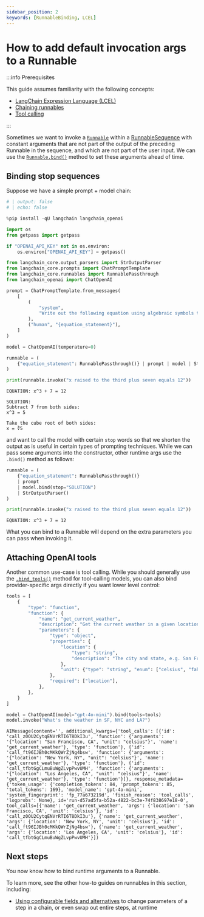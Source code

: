 ```yaml
---
sidebar_position: 2
keywords: [RunnableBinding, LCEL]
---
```

# How to add default invocation args to a Runnable

:::info Prerequisites

This guide assumes familiarity with the following concepts:
- [LangChain Expression Language (LCEL)](/docs/concepts/lcel)
- [Chaining runnables](/docs/how_to/sequence/)
- [Tool calling](/docs/how_to/tool_calling)

:::

Sometimes we want to invoke a [`Runnable`](https://python.langchain.com/api_reference/core/runnables/langchain_core.runnables.base.Runnable.html) within a [RunnableSequence](https://python.langchain.com/api_reference/core/runnables/langchain_core.runnables.base.RunnableSequence.html) with constant arguments that are not part of the output of the preceding Runnable in the sequence, and which are not part of the user input. We can use the [`Runnable.bind()`](https://python.langchain.com/api_reference/langchain_core/runnables/langchain_core.runnables.base.Runnable.html#langchain_core.runnables.base.Runnable.bind) method to set these arguments ahead of time.

## Binding stop sequences

Suppose we have a simple prompt + model chain:


```python
# | output: false
# | echo: false

%pip install -qU langchain langchain_openai

import os
from getpass import getpass

if "OPENAI_API_KEY" not in os.environ:
    os.environ["OPENAI_API_KEY"] = getpass()
```


```python
from langchain_core.output_parsers import StrOutputParser
from langchain_core.prompts import ChatPromptTemplate
from langchain_core.runnables import RunnablePassthrough
from langchain_openai import ChatOpenAI

prompt = ChatPromptTemplate.from_messages(
    [
        (
            "system",
            "Write out the following equation using algebraic symbols then solve it. Use the format\n\nEQUATION:...\nSOLUTION:...\n\n",
        ),
        ("human", "{equation_statement}"),
    ]
)

model = ChatOpenAI(temperature=0)

runnable = (
    {"equation_statement": RunnablePassthrough()} | prompt | model | StrOutputParser()
)

print(runnable.invoke("x raised to the third plus seven equals 12"))
```

    EQUATION: x^3 + 7 = 12
    
    SOLUTION: 
    Subtract 7 from both sides:
    x^3 = 5
    
    Take the cube root of both sides:
    x = ∛5
    

and want to call the model with certain `stop` words so that we shorten the output as is useful in certain types of prompting techniques. While we can pass some arguments into the constructor, other runtime args use the `.bind()` method as follows:


```python
runnable = (
    {"equation_statement": RunnablePassthrough()}
    | prompt
    | model.bind(stop="SOLUTION")
    | StrOutputParser()
)

print(runnable.invoke("x raised to the third plus seven equals 12"))
```

    EQUATION: x^3 + 7 = 12
    
    
    

What you can bind to a Runnable will depend on the extra parameters you can pass when invoking it.

## Attaching OpenAI tools

Another common use-case is tool calling. While you should generally use the [`.bind_tools()`](/docs/how_to/tool_calling) method for tool-calling models, you can also bind provider-specific args directly if you want lower level control:


```python
tools = [
    {
        "type": "function",
        "function": {
            "name": "get_current_weather",
            "description": "Get the current weather in a given location",
            "parameters": {
                "type": "object",
                "properties": {
                    "location": {
                        "type": "string",
                        "description": "The city and state, e.g. San Francisco, CA",
                    },
                    "unit": {"type": "string", "enum": ["celsius", "fahrenheit"]},
                },
                "required": ["location"],
            },
        },
    }
]
```


```python
model = ChatOpenAI(model="gpt-4o-mini").bind(tools=tools)
model.invoke("What's the weather in SF, NYC and LA?")
```




    AIMessage(content='', additional_kwargs={'tool_calls': [{'id': 'call_z0OU2CytqENVrRTI6T8DkI3u', 'function': {'arguments': '{"location": "San Francisco, CA", "unit": "celsius"}', 'name': 'get_current_weather'}, 'type': 'function'}, {'id': 'call_ft96IJBh0cMKkQWrZjNg4bsw', 'function': {'arguments': '{"location": "New York, NY", "unit": "celsius"}', 'name': 'get_current_weather'}, 'type': 'function'}, {'id': 'call_tfbtGgCLmuBuWgZLvpPwvUMH', 'function': {'arguments': '{"location": "Los Angeles, CA", "unit": "celsius"}', 'name': 'get_current_weather'}, 'type': 'function'}]}, response_metadata={'token_usage': {'completion_tokens': 84, 'prompt_tokens': 85, 'total_tokens': 169}, 'model_name': 'gpt-4o-mini', 'system_fingerprint': 'fp_77a673219d', 'finish_reason': 'tool_calls', 'logprobs': None}, id='run-d57ad5fa-b52a-4822-bc3e-74f838697e18-0', tool_calls=[{'name': 'get_current_weather', 'args': {'location': 'San Francisco, CA', 'unit': 'celsius'}, 'id': 'call_z0OU2CytqENVrRTI6T8DkI3u'}, {'name': 'get_current_weather', 'args': {'location': 'New York, NY', 'unit': 'celsius'}, 'id': 'call_ft96IJBh0cMKkQWrZjNg4bsw'}, {'name': 'get_current_weather', 'args': {'location': 'Los Angeles, CA', 'unit': 'celsius'}, 'id': 'call_tfbtGgCLmuBuWgZLvpPwvUMH'}])



## Next steps

You now know how to bind runtime arguments to a Runnable.

To learn more, see the other how-to guides on runnables in this section, including:

- [Using configurable fields and alternatives](/docs/how_to/configure) to change parameters of a step in a chain, or even swap out entire steps, at runtime
